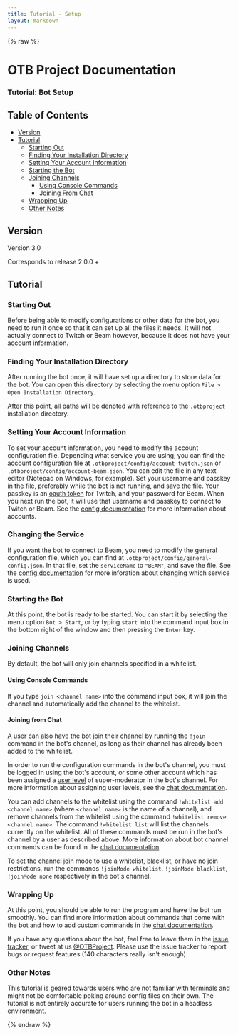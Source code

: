 ```yaml
---
title: Tutorial - Setup
layout: markdown
---
```


{% raw %}

# OTB Project Documentation

### Tutorial: Bot Setup

## Table of Contents
 - [Version](#version)
 - [Tutorial](#tutorial)
   - [Starting Out](#starting-out)
   - [Finding Your Installation Directory](#finding-your-installation-directory)
   - [Setting Your Account Information](#setting-your-account-information)
   - [Starting the Bot](#starting-the-bot)
   - [Joining Channels](#joining-channels)
     - [Using Console Commands](#using-console-commands)
     - [Joining From Chat](#joining-from-chat)
   - [Wrapping Up](#wrapping-up)
   - [Other Notes](#other-notes)

## Version
Version 3.0

Corresponds to release 2.0.0 +

## Tutorial

### Starting Out

Before being able to modify configurations or other data for the bot, you need to run it once so that it can set up all the files it needs. It will not actually connect to Twitch or Beam however, because it does not have your account information.

### Finding Your Installation Directory

After running the bot once, it will have set up a directory to store data for the bot. You can open this directory by selecting the menu option `File > Open Installation Directory`.

After this point, all paths will be denoted with reference to the `.otbproject` installation directory.

### Setting Your Account Information

To set your account information, you need to modify the account configuration file. Depending what service you are using, you can find the account configuration file at `.otbproject/config/account-twitch.json` or `.otbproject/config/account-beam.json`. You can edit the file in any text editor (Notepad on Windows, for example). Set your username and passkey in the file, preferably while the bot is not running, and save the file. Your passkey is an <a href="http://twitchapps.com/tmi/" target="_blank">oauth token</a> for Twitch, and your password for Beam. When you next run the bot, it will use that username and passkey to connect to Twitch or Beam. See the [config documentation](config-documentation.html#account) for more information about accounts.

### Changing the Service

If you want the bot to connect to Beam, you need to modify the general configuration file, which you can find at `.otbproject/config/general-config.json`. In that file, set the `serviceName` to `"BEAM"`, and save the file. See the [config documentation](config-documentation.html#general-config) for more inforation about changing which service is used.

### Starting the Bot

At this point, the bot is ready to be started. You can start it by selecting the menu option `Bot > Start`, or by typing `start` into the command input box in the bottom right of the window and then pressing the `Enter` key.

### Joining Channels

By default, the bot will only join channels specified in a whitelist.

#### Using Console Commands

If you type `join <channel name>` into the command input box, it will join the channel and automatically add the channel to the whitelist.

#### Joining from Chat

A user can also have the bot join their channel by running the `!join` command in the bot's channel, as long as their channel has already been added to the whitelist.

In order to run the configuration commands in the bot's channel, you must be logged in using the bot's account, or some other account which has been assigned a [user level](reference-user-levels.html) of super-moderator in the bot's channel. For more information about assigning user levels, see the [chat documentation](chat-documentation.html#built-in-channel-commands).

You can add channels to the whitelist using the command `!whitelist add <channel name>` (where `<channel name>` is the name of a channel), and remove channels from the whitelist using the command `!whitelist remove <channel name>`. The command `!whitelist list` will list the channels currently on the whitelist. All of these commands must be run in the bot's channel by a user as described above. More information about bot channel commands can be found in the [chat documentation](chat-documentation.html#built-in-bot-channel-commands).

To set the channel join mode to use a whitelist, blacklist, or have no join restrictions, run the commands `!joinMode whitelist`, `!joinMode blacklist`, `!joinMode none` respectively in the bot's channel.

### Wrapping Up

At this point, you should be able to run the program and have the bot run smoothly. You can find more information about commands that come with the bot and how to add custom commands in the [chat documentation](chat-documentation.html).

If you have any questions about the bot, feel free to leave them in the <a href="https://github.com/OTBProject/OTBProject/issues" target="_blank">issue tracker</a>, or tweet at us <a href="https://twitter.com/OTBProject" target="_blank">@OTBProject</a>. Please use the issue tracker to report bugs or request features (140 characters really isn't enough).

### Other Notes

This tutorial is geared towards users who are not familiar with terminals and might not be comfortable poking around config files on their own. The tutorial is not entirely accurate for users running the bot in a headless environment.

{% endraw %}

